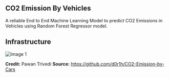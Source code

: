 ## CO2 Emission By Vehicles

A reliable End to End Machine Learning Model to predict CO2 Emissions in Vehicles using Random Forest Regressor model.

## Infrastructure

![Image 1](https://github.com/Samuel-2626/django-search/main/infrastructure.png)

**Credit:** Pawan Trivedi
**Source:** https://github.com/d0r1h/CO2-Emission-by-Cars
